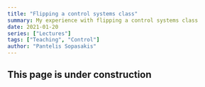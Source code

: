 ```yaml
---
title: "Flipping a control systems class"
summary: My experience with flipping a control systems class
date: 2021-01-20
series: ["Lectures"]
tags: ["Teaching", "Control"]
author: "Pantelis Sopasakis"
---
```


## This page is under construction



